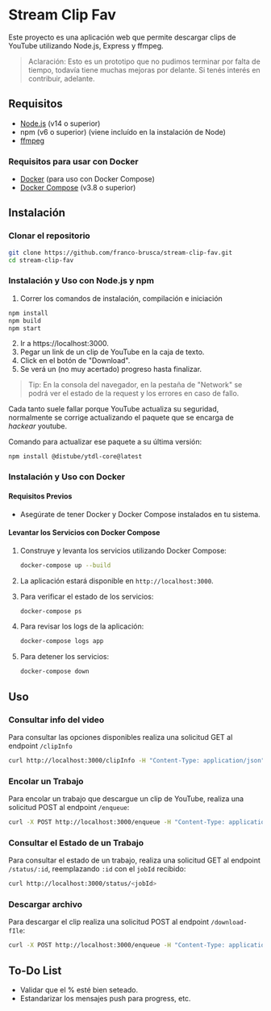 # Stream Clip Fav

Este proyecto es una aplicación web que permite descargar clips de YouTube utilizando Node.js, Express y ffmpeg.

> Aclaración: Esto es un prototipo que no pudimos terminar por falta de tiempo, todavía tiene muchas mejoras por delante. Si tenés interés en contribuir, adelante.

## Requisitos

- [Node.js](https://nodejs.org/en) (v14 o superior)
- npm (v6 o superior) (viene incluído en la instalación de Node)
- [ffmpeg](https://www.ffmpeg.org/download.html)

### Requisitos para usar con Docker

- [Docker](https://docs.docker.com/get-started/get-docker/) (para uso con Docker Compose)
- [Docker Compose](https://docs.docker.com/compose/install/) (v3.8 o superior)

## Instalación

### Clonar el repositorio

```bash
git clone https://github.com/franco-brusca/stream-clip-fav.git
cd stream-clip-fav
```

### Instalación y Uso con Node.js y npm

1. Correr los comandos de instalación, compilación e iniciación

```bash
npm install
npm build
npm start
```

2. Ir a https://localhost:3000.
3. Pegar un link de un clip de YouTube en la caja de texto.
4. Click en el botón de "Download".
5. Se verá un (no muy acertado) progreso hasta finalizar.

> Tip: En la consola del navegador, en la pestaña de "Network" se podrá ver el estado de la request y los errores en caso de fallo.

Cada tanto suele fallar porque YouTube actualiza su seguridad, normalmente se corrige actualizando el paquete que se encarga de _hackear_ youtube.

Comando para actualizar ese paquete a su última versión:

`npm install @distube/ytdl-core@latest`

### Instalación y Uso con Docker

#### Requisitos Previos

- Asegúrate de tener Docker y Docker Compose instalados en tu sistema.

#### Levantar los Servicios con Docker Compose

1. Construye y levanta los servicios utilizando Docker Compose:

   ```bash
   docker-compose up --build
   ```

2. La aplicación estará disponible en `http://localhost:3000`.

3. Para verificar el estado de los servicios:

   ```bash
   docker-compose ps
   ```

4. Para revisar los logs de la aplicación:

   ```bash
   docker-compose logs app
   ```

5. Para detener los servicios:
   ```bash
   docker-compose down
   ```

## Uso

### Consultar info del video

Para consultar las opciones disponibles realiza una solicitud GET al endpoint `/clipInfo`

```bash
curl http://localhost:3000/clipInfo -H "Content-Type: application/json" -d '{"url": "https://youtube.com/clip/UgkxcP_zp2NSsu1ei9RUEMc_oX3a9LhWKZmq?si=_h0NFTV8olybxiq6"}'
```

### Encolar un Trabajo

Para encolar un trabajo que descargue un clip de YouTube, realiza una solicitud POST al endpoint `/enqueue`:

```bash
curl -X POST http://localhost:3000/enqueue -H "Content-Type: application/json" -d '{"url": "https://youtube.com/clip/UgkxcP_zp2NSsu1ei9RUEMc_oX3a9LhWKZmq?si=FavU3WSEx14fgKpU"}'
```

### Consultar el Estado de un Trabajo

Para consultar el estado de un trabajo, realiza una solicitud GET al endpoint `/status/:id`, reemplazando `:id` con el `jobId` recibido:

```bash
curl http://localhost:3000/status/<jobId>
```

### Descargar archivo

Para descargar el clip realiza una solicitud POST al endpoint `/download-fIle`:

```bash
curl -X POST http://localhost:3000/enqueue -H "Content-Type: application/json" -d '{"file": "/tmp/fef45e1b-473a-45c3-912e-e5ab04e89c6a.mp4"}'
```

## To-Do List

- Validar que el % esté bien seteado.
- Estandarizar los mensajes push para progress, etc.
